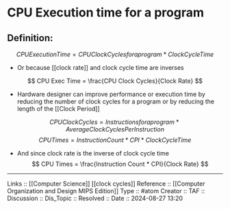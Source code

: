 # CPU Execution time for a program

## Definition:

$$
CPU Execution Time=CPU Clock Cycles for a program * Clock Cycle Time
$$
- Or because [[clock rate]] and clock cycle time are inverses

$$
CPU Exec Time = \frac{CPU Clock Cycles}{Clock Rate}
$$

- Hardware designer can improve performance or execution time by reducing the number of clock cycles for a program or by reducing the length of the [[Clock Period]]

$$
CPU Clock Cycles = Instructions for a program * Average Clock Cycles Per Instruction
$$
$$
CPU Times = Instruction Count * CPI * Clock Cycle Time
$$
- And since clock rate is the inverse of clock cycle time
$$
CPU Times = \frac{Instruction Count * CPI}{Clock Rate}
$$
---
Links :: [[Computer Science]] [[clock cycles]]
Reference ::  [[Computer Organization and Design MIPS Edition]]
Type :: #atom
Creator ::
TAF ::
Discussion ::
Dis_Topic :: 
Resolved ::
Date :: 2024-08-27 13:20
